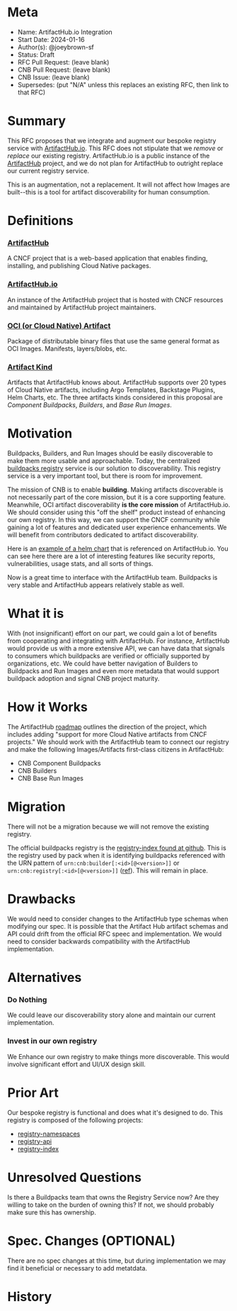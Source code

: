 # Meta

[meta]: #meta

- Name: ArtifactHub.io Integration
- Start Date: 2024-01-16
- Author(s): @joeybrown-sf
- Status: Draft <!-- Acceptable values: Draft, Approved, On Hold, Superseded -->
- RFC Pull Request: (leave blank)
- CNB Pull Request: (leave blank)
- CNB Issue: (leave blank)
- Supersedes: (put "N/A" unless this replaces an existing RFC, then link to that RFC)

# Summary

[summary]: #summary

This RFC proposes that we integrate and augment our bespoke registry service
with [ArtifactHub.io](https://artifacthub.io/). This RFC does not stipulate that we _remove_ or _replace_ our existing
registry. ArtifactHub.io is a public instance of the [ArtifactHub](https://github.com/artifacthub/hub) project, and we
do not plan for ArtifactHub to outright replace our current registry service.

This is an augmentation, not a replacement. It will not affect how Images are built--this is a tool for artifact
discoverability for human consumption.

# Definitions

[definitions]: #definitions

### [ArtifactHub](https://github.com/artifacthub/hub)

A CNCF project that is a web-based application that enables finding, installing, and publishing Cloud Native packages.

### [ArtifactHub.io](https://artifacthub.io/)

An instance of the ArtifactHub project that is hosted with CNCF resources and maintained by ArtifactHub project
maintainers.

### [OCI (or Cloud Native) Artifact](https://opencontainers.org/posts/blog/2024-03-13-image-and-distribution-1-1/#artifacts)

Package of distributable binary files that use the same general format as OCI Images. Manifests, layers/blobs, etc.

### [Artifact Kind](https://github.com/artifacthub/hub/blob/5a5a556006014c1d6d795f8a103d6f0de2b298e6/internal/hub/repo.go#L46)

Artifacts that ArtifactHub knows about. ArtifactHub supports over 20 types of Cloud Native artifacts, including Argo
Templates, Backstage Plugins, Helm Charts, etc. The three artifacts kinds considered in this proposal are _Component
Buildpacks_, _Builders_, and _Base Run Images_.

# Motivation

[motivation]: #motivation

Buildpacks, Builders, and Run Images should be easily discoverable to make them more usable and approachable. Today, the
centralized [buildpacks registry](https://registry.buildpacks.io/) service is our solution to discoverability. This
registry service is a very important tool, but there is room for improvement.

The mission of CNB is to enable **building**. Making artifacts discoverable is not necessarily part of the core mission,
but it is a core supporting feature. Meanwhile, OCI artifact discoverability **is the core mission** of ArtifactHub.io.
We should consider using this "off the shelf" product instead of enhancing our own registry. In this way, we can support
the CNCF community while gaining a lot of features and dedicated user experience enhancements. We will benefit from
contributors dedicated to artifact discoverability.

Here is an [example of a helm chart](https://artifacthub.io/packages/helm/prometheus-community/prometheus) that is
referenced on ArtifactHub.io. You can see here there are a lot of interesting features like security reports,
vulnerabilities, usage stats, and all sorts of things.

Now is a great time to interface with the ArtifactHub team. Buildpacks is very stable and ArtifactHub appears relatively
stable as well.

# What it is

With (not insignificant) effort on our part, we could gain a lot of benefits from cooperating and integrating with
ArtifactHub. For instance, ArtifactHub would provide us with a more extensive API, we can have data that signals to
consumers which buildpacks are verified or officially supported by organizations, etc. We could have better navigation
of Builders to Buildpacks and Run Images and even more metadata that would support buildpack adoption and signal CNB
project maturity.

# How it Works

The ArtifactHub [roadmap](https://github.com/artifacthub/hub/blob/master/ROADMAP.md) outlines the direction of the
project, which includes adding "support for more Cloud
Native artifacts from CNCF projects." We should work with the ArtifactHub team to connect our registry and
make the following Images/Artifacts first-class citizens in ArtifactHub:

- CNB Component Buildpacks
- CNB Builders
- CNB Base Run Images

# Migration

[migration]: #migration

There will not be a migration because we will not remove the existing registry.

The official buildpacks registry is the [registry-index found at github](https://github.com/buildpacks/registry-index).
This is the registry used by pack when it is identifying buildpacks referenced with the URN pattern of
`urn:cnb:builder[:<id>[@<version>]]` or
`urn:cnb:registry[:<id>[@<version>]]` ([ref](https://buildpacks.io/docs/for-app-developers/how-to/build-inputs/specify-buildpacks/)).
This will remain in place.

# Drawbacks

[drawbacks]: #drawbacks

We would need to consider changes to the ArtifactHub type schemas when modifying our spec. It is possible that the
Artifact Hub artifact schemas and API could drift from the official RFC speec and implementation. We would need to
consider backwards compatibility with the ArtifactHub implementation.

# Alternatives

[alternatives]: #alternatives

### Do Nothing

We could leave our discoverability story alone and maintain our current implementation.

### Invest in our own registry

We Enhance our own registry to make things more discoverable. This would involve significant effort and UI/UX design
skill.

# Prior Art

[prior-art]: #prior-art

Our bespoke registry is functional and does what it's designed to do. This registry is composed of the following
projects:

- [registry-namespaces](https://github.com/buildpacks/registry-namespaces)
- [registry-api](https://github.com/buildpacks/registry-api)
- [registry-index](https://github.com/buildpacks/registry-index)

# Unresolved Questions

[unresolved-questions]: #unresolved-questions

Is there a Buildpacks team that owns the Registry Service now? Are they willing to take on the burden of owning this? If
not, we should probably make sure this has ownership.

# Spec. Changes (OPTIONAL)

[spec-changes]: #spec-changes
There are no spec changes at this time, but during implementation we may find it beneficial or necessary to add
metatdata.

# History

[history]: #history

<!--
## Amended
### Meta
[meta-1]: #meta-1
- Name: (fill in the amendment name: Variable Rename)
- Start Date: (fill in today's date: YYYY-MM-DD)
- Author(s): (Github usernames)
- Amendment Pull Request: (leave blank)

### Summary

A brief description of the changes.

### Motivation

Why was this amendment necessary?
--->
